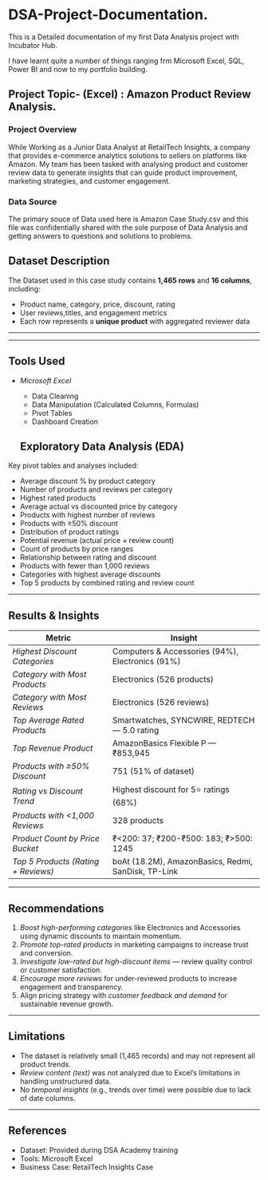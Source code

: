 # DSA-Project-Documentation.
This is a Detailed documentation of my first Data Analysis project with Incubator Hub. 

I have learnt quite a number of things ranging frm Microsoft Excel, SQL, Power BI and now to my portfolio building.

## Project Topic- (Excel) : Amazon Product Review Analysis.

### Project Overview

While Working as a Junior Data Analyst at RetailTech Insights, a company that provides
e-commerce analytics solutions to sellers on platforms like Amazon. My team has been
tasked with analysing product and customer review data to generate insights that can
guide product improvement, marketing strategies, and customer engagement.

### Data Source

The primary souce of Data used here is Amazon Case Study.csv and this file was confidentially shared with the sole purpose of Data Analysis and getting answers to questions and solutions to problems.

## Dataset Description

The Dataset used in this case study contains **1,465 rows** and **16 columns**, including:

- Product name, category, price, discount, rating
- User reviews,titles, and engagement metrics
- Each row represents a **unique product** with aggregated reviewer data

---

---

## Tools Used

- *Microsoft Excel*
  - Data Cleaning
  - Data Manipulation (Calculated Columns, Formulas)
  - Pivot Tables
  - Dashboard Creation
 
   ##  Exploratory Data Analysis (EDA)  
Key pivot tables and analyses included:  
- Average discount % by product category  
- Number of products and reviews per category  
- Highest rated products  
- Average actual vs discounted price by category  
- Products with highest number of reviews  
- Products with ≥50% discount  
- Distribution of product ratings  
- Potential revenue (actual price × review count)  
- Count of products by price ranges  
- Relationship between rating and discount  
- Products with fewer than 1,000 reviews  
- Categories with highest average discounts  
- Top 5 products by combined rating and review count  

---

## Results & Insights

|  Metric |  Insight |
|----------|------------|
| *Highest Discount Categories* | Computers & Accessories (94%), Electronics (91%) |
| *Category with Most Products* | Electronics (526 products) |
| *Category with Most Reviews* | Electronics (526 reviews) |
| *Top Average Rated Products* | Smartwatches, SYNCWIRE, REDTECH — 5.0 rating |
| *Top Revenue Product* | AmazonBasics Flexible P — ₹853,945 |
| *Products with ≥50% Discount* | 751 (51% of dataset) |
| *Rating vs Discount Trend* | Highest discount for 5⭐ ratings (68%) |
| *Products with <1,000 Reviews* | 328 products |
| *Product Count by Price Bucket* | ₹<200: 37; ₹200-₹500: 183; ₹>500: 1245 |
| *Top 5 Products (Rating + Reviews)* | boAt (18.2M), AmazonBasics, Redmi, SanDisk, TP-Link |

---

##  Recommendations  

1. *Boost high-performing categories* like Electronics and Accessories using dynamic discounts to maintain momentum.  
2. *Promote top-rated products* in marketing campaigns to increase trust and conversion.  
3. *Investigate low-rated but high-discount items* — review quality control or customer satisfaction.  
4. *Encourage more reviews* for under-reviewed products to increase engagement and transparency.  
5. Align pricing strategy with *customer feedback and demand* for sustainable revenue growth.

---

## Limitations  

- The dataset is relatively small (1,465 records) and may not represent all product trends.  
- *Review content (text)* was not analyzed due to Excel’s limitations in handling unstructured data.  
- No *temporal insights* (e.g., trends over time) were possible due to lack of date columns.  

---

##  References  
- Dataset: Provided during DSA Academy training  
- Tools: Microsoft Excel  
- Business Case: RetailTech Insights Case
